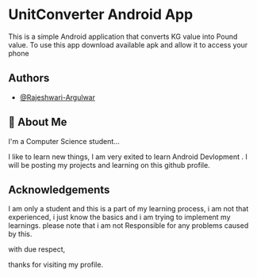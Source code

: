 # UnitConverter Android App
This is a simple Android application that converts KG value into Pound value.
To use this app download available apk and allow it to 
access your phone

## Authors

- [@Rajeshwari-Argulwar](https://www.github.com/Rajeshwari-Argulwar)

## 🚀 About Me
I'm a Computer Science student...


I like to learn new things, I am very exited to learn Android Devlopment 
. I will be posting my projects and learning on this github profile.

## Acknowledgements

I am only a student and this is a part of my learning process,
i am not that experienced, i just know the basics and 
i am trying to implement my learnings. please note that i am not Responsible 
for any problems caused by this.

with due respect,

thanks for visiting my profile.
